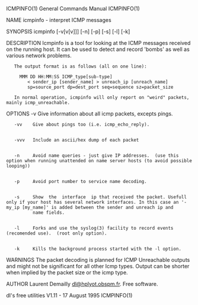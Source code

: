 ICMPINFO(1)                                                                                General Commands Manual                                                                                ICMPINFO(1)



NAME
       icmpinfo - interpret ICMP messages


SYNOPSIS
       icmpinfo [-v[v[v]]] [-n] [-p] [-s] [-l] [-k]


DESCRIPTION
       Icmpinfo is a tool for looking at the ICMP messages received on the running host.  It can be used to detect and record 'bombs' as well as various network problems.

       The output format is as follows (all on one line):

         MMM DD HH:MM:SS ICMP_type[sub-type]
            < sender_ip [sender_name] > unreach_ip [unreach_name]
            sp=source_port dp=dest_port seq=sequence sz=packet_size

       In normal operation, icmpinfo will only report on "weird" packets, mainly icmp_unreachable.


OPTIONS
       -v     Give information about all icmp packets, excepts pings.


       -vv    Give about pings too (i.e. icmp_echo_reply).


       -vvv   Include an ascii/hex dump of each packet


       -n     Avoid name queries - just give IP addresses.  (use this option when running unattended on name server hosts (to avoid possible looping))


       -p     Avoid port number to service name decoding.


       -s     Show  the  interface  ip that received the packet. Usefull only if your host has several network interfaces. In this case an '- my_ip [my_name]' is added between the sender and unreach ip and
              name fields.


       -l     Forks and use the syslog(3) facility to record events (recomended use).  (root only option).


       -k     Kills the background process started with the -l option.


WARNINGS
       The packet decoding is planned for ICMP Unreachable outputs and might not be significant for all other Icmp types. Output can be shorter when implied by the packet size or the icmp type.


AUTHOR
       Laurent Demailly <dl@hplyot.obspm.fr>. Free software.



dl's free utilities                                                                         V1.11 - 17 August 1995                                                                                ICMPINFO(1)
